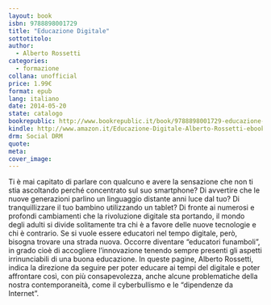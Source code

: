```yaml
---
layout: book
isbn: 9788898001729
title: "Educazione Digitale"
sottotitolo:
author:
  - Alberto Rossetti
categories:
  - formazione
collana: unofficial
price: 1.99€
format: epub
lang: italiano
date: 2014-05-20
state: catalogo
bookrepublic: http://www.bookrepublic.it/book/9788898001729-educazione-digitale/
kindle: http://www.amazon.it/Educazione-Digitale-Alberto-Rossetti-ebook/dp/B00KFJZCBS/
drm: Social DRM
quote:
meta:
cover_image:
---
```

Ti è mai capitato di parlare con qualcuno e avere la sensazione che non ti stia ascoltando perché concentrato sul suo smartphone? Di avvertire che le nuove generazioni parlino un linguaggio distante anni luce dal tuo? Di tranquillizzare il tuo bambino utilizzando un tablet? Di fronte ai numerosi e profondi cambiamenti che la rivoluzione digitale sta portando, il mondo degli adulti si divide solitamente tra chi è a favore delle nuove tecnologie e chi è contrario. Se si vuole essere educatori nel tempo digitale, però, bisogna trovare una strada nuova. Occorre diventare “educatori funamboli”, in grado cioè di accogliere l’innovazione tenendo sempre presenti gli aspetti irrinunciabili di una buona educazione. In queste pagine, Alberto Rossetti, indica la direzione da seguire per poter educare ai tempi del digitale e poter affrontare così, con più consapevolezza, anche alcune problematiche della nostra contemporaneità, come il cyberbullismo e le “dipendenze da Internet”.
